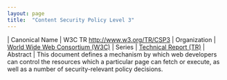```yaml
---
layout: page
title:  "Content Security Policy Level 3"
---
```


| Canonical Name | W3C TR http://www.w3.org/TR/CSP3
| Organization | [World Wide Web Consortium (W3C)](..)
| Series | [Technical Report (TR)](..)
| Abstract | This document defines a mechanism by which web developers can control the resources which a particular page can fetch or execute, as well as a number of security-relevant policy decisions.